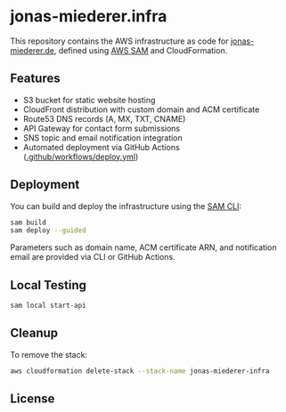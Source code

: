 # jonas-miederer.infra

This repository contains the AWS infrastructure as code for [jonas-miederer.de](https://jonas-miederer.de/), defined using [AWS SAM](https://aws.amazon.com/serverless/sam/) and CloudFormation.

## Features

- S3 bucket for static website hosting
- CloudFront distribution with custom domain and ACM certificate
- Route53 DNS records (A, MX, TXT, CNAME)
- API Gateway for contact form submissions
- SNS topic and email notification integration
- Automated deployment via GitHub Actions ([.github/workflows/deploy.yml](.github/workflows/deploy.yml))

## Deployment

You can build and deploy the infrastructure using the [SAM CLI](https://docs.aws.amazon.com/serverless-application-model/latest/developerguide/serverless-sam-cli-install.html):

```sh
sam build
sam deploy --guided
```

Parameters such as domain name, ACM certificate ARN, and notification email are provided via CLI or GitHub Actions.

## Local Testing

```sh
sam local start-api
```

## Cleanup

To remove the stack:

```sh
aws cloudformation delete-stack --stack-name jonas-miederer-infra
```

## License
